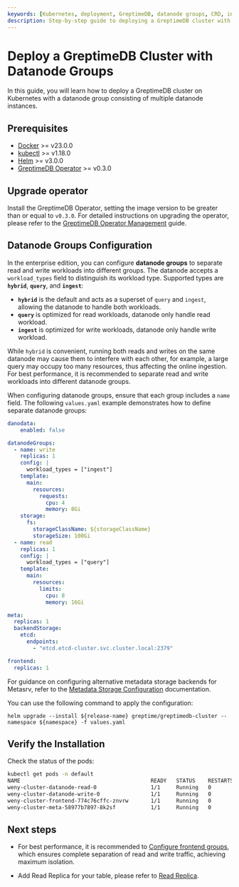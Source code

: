```yaml
---
keywords: [Kubernetes, deployment, GreptimeDB, datanode groups, CRD, installation, verification]
description: Step-by-step guide to deploying a GreptimeDB cluster with datanode groups on Kubernetes, including prerequisites, configuration, installation, and verification.
---
```


# Deploy a GreptimeDB Cluster with Datanode Groups

In this guide, you will learn how to deploy a GreptimeDB cluster on Kubernetes with a datanode group consisting of multiple datanode instances.

## Prerequisites

- [Docker](https://docs.docker.com/get-started/get-docker/) >= v23.0.0
- [kubectl](https://kubernetes.io/docs/tasks/tools/install-kubectl/) >= v1.18.0
- [Helm](https://helm.sh/docs/intro/install/) >= v3.0.0
- [GreptimeDB Operator](https://github.com/GrepTimeTeam/greptimedb-operator) >= v0.3.0

## Upgrade operator

Install the GreptimeDB Operator, setting the image version to be greater than or equal to `v0.3.0`.
For detailed instructions on upgrading the operator, please refer to the [GreptimeDB Operator Management](/user-guide/deployments-administration/deploy-on-kubernetes/greptimedb-operator-management.md#upgrade) guide.

## Datanode Groups Configuration

In the enterprise edition, you can configure **datanode groups** to separate read and write workloads into different groups.
The datanode accepts a `workload_types` field to distinguish its workload type. Supported types are **`hybrid`**, **`query`**, and **`ingest`**:

* **`hybrid`** is the default and acts as a superset of `query` and `ingest`, allowing the datanode to handle both workloads.
* **`query`** is optimized for read workloads, datanode only handle read workload.
* **`ingest`** is optimized for write workloads, datanode only handle write workload.

While `hybrid` is convenient, running both reads and writes on the same datanode may cause them to interfere with each other, for example, a large query may occupy too many resources, thus affecting the online ingestion. For best performance, it is recommended to separate read and write workloads into different datanode groups.

When configuring datanode groups, ensure that each group includes a `name` field. The following `values.yaml` example demonstrates how to define separate datanode groups:

```yaml
danodata:
    enabled: false

datanodeGroups:
  - name: write
    replicas: 1
    config: |
      workload_types = ["ingest"]
    template:
      main:
        resources:
          requests:
            cpu: 4
            memory: 8Gi
    storage:
      fs:
        storageClassName: ${storageClassName}
        storageSize: 100Gi
  - name: read
    replicas: 1
    config: |
      workload_types = ["query"]
    template:
      main:
        resources:
          limits:
            cpu: 8
            memory: 16Gi

meta:
  replicas: 1
  backendStorage:
    etcd:
      endpoints:
        - "etcd.etcd-cluster.svc.cluster.local:2379"

frontend:
  replicas: 1
```

For guidance on configuring alternative metadata storage backends for Metasrv, refer to the [Metadata Storage Configuration](/user-guide/deployments-administration/manage-metadata/configuration.md) documentation.

You can use the following command to apply the configuration:
```
helm upgrade --install ${release-name} greptime/greptimedb-cluster --namespace ${namespace} -f values.yaml
```

## Verify the Installation

Check the status of the pods:

```bash
kubectl get pods -n default
NAME                                         READY   STATUS    RESTARTS   AGE
weny-cluster-datanode-read-0                 1/1     Running   0          30s
weny-cluster-datanode-write-0                1/1     Running   0          30s
weny-cluster-frontend-774c76cffc-znvrw       1/1     Running   0          30s
weny-cluster-meta-58977b7897-8k2sf           1/1     Running   0          90s
```

## Next steps

- For best performance, it is recommended to [Configure frontend groups](/user-guide/deployments-administration/deploy-on-kubernetes/configure-frontend-groups.md), which ensures complete separation of read and write traffic, achieving maximum isolation. 

- Add Read Replica for your table, please refer to [Read Replica](/enterprise/read-replicas/overview.md).
